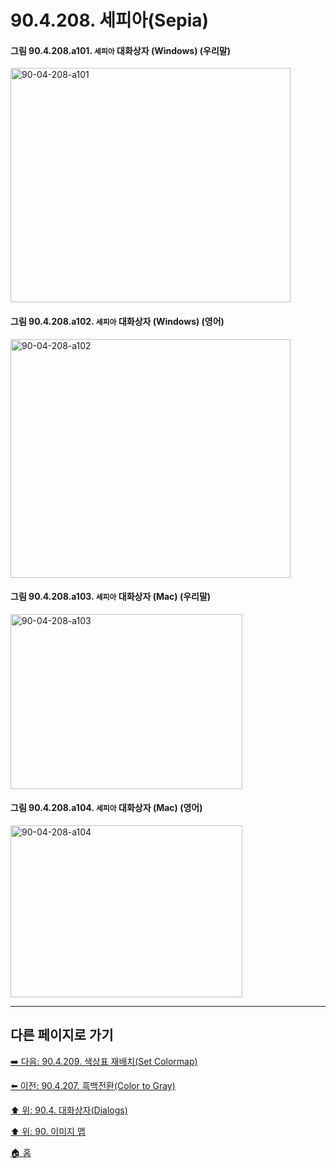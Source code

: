 # 90.4.208. 세피아(Sepia)

<a id="90-04-208-a101"></a>

#### 그림 90.4.208.a101. `세피아` 대화상자 (Windows) (우리말)
<img width="448" height="375" alt="90-04-208-a101" src="https://github.com/user-attachments/assets/252ed493-b46d-4d8a-89bc-1dd43ccf79e5" />

<a id="90-04-208-a102"></a>

#### 그림 90.4.208.a102. `세피아` 대화상자 (Windows) (영어)
<img width="448" height="382" alt="90-04-208-a102" src="https://github.com/user-attachments/assets/04c536d2-de59-435e-8b00-1f3dc53d9c31" />

<a id="90-04-208-a103"></a>

#### 그림 90.4.208.a103. `세피아` 대화상자 (Mac) (우리말)
<img width="371" height="280" alt="90-04-208-a103" src="https://github.com/user-attachments/assets/bf45c393-9aa9-441f-a780-84c9746e8f90" />

<a id="90-04-208-a104"></a>

#### 그림 90.4.208.a104. `세피아` 대화상자 (Mac) (영어)
<img width="371" height="275" alt="90-04-208-a104" src="https://github.com/user-attachments/assets/e38405b5-a435-4b64-bd6f-42c6fd350b21" />

***

## 다른 페이지로 가기

[➡️ 다음: 90.4.209. 색상표 재배치(Set Colormap)](./90-04-0209-set_colormap.md)

[⬅️ 이전: 90.4.207. 흑백전환(Color to Gray)](./90-04-0207-color_to_gray.md)

[⬆️ 위: 90.4. 대화상자(Dialogs)](./90-04-0000-dialogs.md)

[⬆️ 위: 90. 이미지 맵](./90-00-image-map.md)

[🏠 홈](./00-home.md)